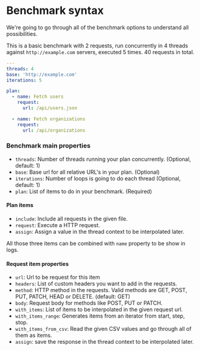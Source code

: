 # Benchmark syntax

We're going to go through all of the benchmark options to understand all
possibilities.

This is a basic benchmark with 2 requests, run concurrently in 4 threads against
`http://example.com` servers, executed 5 times. 40 requests in total.

```yaml
---
threads: 4
base: 'http://example.com'
iterations: 5

plan:
  - name: Fetch users
    request:
      url: /api/users.json

  - name: Fetch organizations
    request:
      url: /api/organizations
```

### Benchmark main properties

- `threads`: Number of threads running your plan concurrently. (Optional, default: 1)
- `base`: Base url for all relative URL's in your plan. (Optional)
- `iterations`: Number of loops is going to do each thread (Optional, default: 1)
- `plan`: List of items to do in your benchmark. (Required)

#### Plan items

- `include`: Include all requests in the given file.
- `request`: Execute a HTTP request.
- `assign`: Assign a value in the thread context to be interpolated later.

All those three items can be combined with `name` property to be show in logs.

#### Request item properties

- `url`: Url to be request for this item
- `headers`: List of custom headers you want to add in the requests.
- `method`: HTTP method in the requests. Valid methods are GET, POST, PUT, PATCH, HEAD or DELETE. (default: GET)
- `body`: Request body for methods like POST, PUT or PATCH.
- `with_items`: List of items to be interpolated in the given request url.
- `with_items_range`: Generates items from an iterator from start, step, stop.
- `with_items_from_csv`: Read the given CSV values and go through all of them as items.
- `assign`: save the response in the thread context to be interpolated later.
